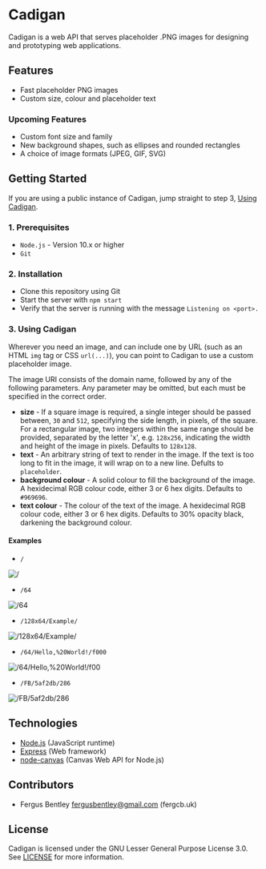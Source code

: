# Cadigan

Cadigan is a web API that serves placeholder .PNG images for designing and prototyping web applications.

## Features
- Fast placeholder PNG images
- Custom size, colour and placeholder text
### Upcoming Features
- Custom font size and family
- New background shapes, such as ellipses and rounded rectangles
- A choice of image formats (JPEG, GIF, SVG)

## Getting Started
If you are using a public instance of Cadigan, jump straight to step 3, [Using Cadigan](#3-using-cadigan).
### 1. Prerequisites
- `Node.js` - Version 10.x or higher
- `Git`

### 2. Installation
- Clone this repository using Git
- Start the server with `npm start`
- Verify that the server is running with the message `Listening on <port>.`

### 3. Using Cadigan
Wherever you need an image, and can include one by URL (such as an HTML `img` tag or CSS `url(...)`), you can point to Cadigan to use a custom placeholder image.

The image URI consists of the domain name, followed by any of the following parameters. Any parameter may be omitted, but each must be specified in the correct order.

- **size** - If a square image is required, a single integer should be passed between, `30` and `512`, specifying the side length, in pixels, of the square. For a rectangular image, two integers within the same range should be provided, separated by the letter 'x', e.g. `128x256`, indicating the width and height of the image in pixels. Defaults to `128x128`.
- **text** - An arbitrary string of text to render in the image. If the text is too long to fit in the image, it will wrap on to a new line. Defults to `placeholder`.
- **background colour** - A solid colour to fill the background of the image. A hexidecimal RGB colour code, either 3 or 6 hex digits. Defaults to `#969696`.
- **text colour** - The colour of the text of the image. A hexidecimal RGB colour code, either 3 or 6 hex digits. Defaults to 30% opacity black, darkening the background colour.

#### Examples
- `/`

![/](http://cadigan.fergcb.uk/)

- `/64`

![/64](http://cadigan.fergcb.uk/64)

- `/128x64/Example/`

![/128x64/Example/](http://cadigan.fergcb.uk/128x64/Example/)

- `/64/Hello,%20World!/f000`

![/64/Hello,%20World!/f00](http://cadigan.fergcb.uk/64/Hello,%20World!/f00)

- `/FB/5af2db/286`

![/FB/5af2db/286](http://cadigan.fergcb.uk/FB/5af2db/286)


## Technologies
- [Node.js](https://nodejs.org/en/) (JavaScript runtime)
- [Express](https://expressjs.com) (Web framework)
- [node-canvas](https://www.npmjs.com/package/canvas) (Canvas Web API for Node.js)

## Contributors
- Fergus Bentley <fergusbentley@gmail.com> (fergcb.uk)

## License
Cadigan is licensed under the GNU Lesser General Purpose License 3.0. See [LICENSE](./LICENSE) for more information.
